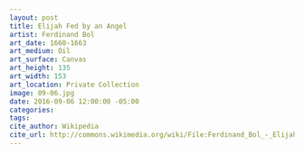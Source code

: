 ```yaml
---
layout: post
title: Elijah Fed by an Angel
artist: Ferdinand Bol
art_date: 1660-1663
art_medium: Oil
art_surface: Canvas
art_height: 135
art_width: 153
art_location: Private Collection
image: 09-06.jpg
date: 2016-09-06 12:00:00 -05:00
categories:
tags:
cite_author: Wikipedia
cite_url: http://commons.wikimedia.org/wiki/File:Ferdinand_Bol_-_Elijah_Fed_by_an_Angel_-_WGA2360.jpg
---
```

